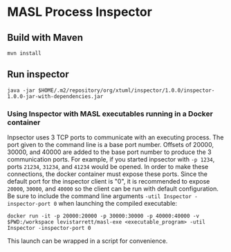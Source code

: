 # MASL Process Inspector

## Build with Maven

```
mvn install
```

## Run inspector

```
java -jar $HOME/.m2/repository/org/xtuml/inspector/1.0.0/inspector-1.0.0-jar-with-dependencies.jar
```

### Using Inspector with MASL executables running in a Docker container

Inpsector uses 3 TCP ports to communicate with an executing process. The port
given to the command line is a base port number. Offsets of 20000, 30000, and
40000 are added to the base port number to produce the 3 communication ports.
For example, if you started inpsector with `-p 1234`, ports `21234`, `31234`,
and `41234` would be opened. In order to make these connections, the docker
container must expose these ports. Since the default port for the inspector
client is "0", it is recommended to expose `20000`, `30000`, and `40000` so the
client can be run with default configuration. Be sure to include the command
line arguments `-util Inspector -inspector-port 0` when launching the compiled
executable:

```
docker run -it -p 20000:20000 -p 30000:30000 -p 40000:40000 -v $PWD:/workspace levistarrett/masl-exe <executable_program> -util Inspector -inspector-port 0
```

This launch can be wrapped in a script for convenience.
